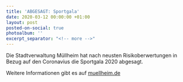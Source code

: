 ```yaml
---
title: 'ABGESAGT: Sportgala'
date: 2020-03-12 00:00:00 +01:00
layout: post
posted-on-social: true
photoalbum: ''
excerpt_separator: "<!-- more -->"
---
```


Die Stadtverwaltung Müllheim hat nach neusten Risikoberwertungen in Bezug auf den Coronavius die Sportgala 2020 abgesagt.

Weitere Informationen gibt es auf [muellheim.de](http://www.muellheim.de/index.php?article_id=74)
